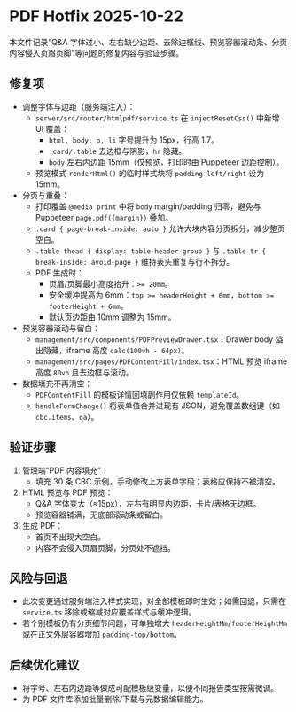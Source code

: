 # PDF Hotfix 2025-10-22

本文件记录“Q&A 字体过小、左右缺少边距、去除边框线、预览容器滚动条、分页内容侵入页眉页脚”等问题的修复内容与验证步骤。

## 修复项
- 调整字体与边距（服务端注入）：
  - `server/src/router/htmlpdf/service.ts` 在 `injectResetCss()` 中新增 UI 覆盖：
    - `html, body, p, li` 字号提升为 15px，行高 1.7。
    - `.card/.table` 去边框与阴影，`hr` 隐藏。
    - `body` 左右内边距 15mm（仅预览，打印时由 Puppeteer 边距控制）。
  - 预览模式 `renderHtml()` 的临时样式块将 `padding-left/right` 设为 15mm。
- 分页与重叠：
  - 打印覆盖 `@media print` 中将 `body` margin/padding 归零，避免与 Puppeteer `page.pdf({margin})` 叠加。
  - `.card { page-break-inside: auto }` 允许大块内容分页拆分，减少整页空白。
  - `.table thead { display: table-header-group }` 与 `.table tr { break-inside: avoid-page }` 维持表头重复与行不拆分。
  - PDF 生成时：
    - 页眉/页脚最小高度抬升：`>= 20mm`。
    - 安全缓冲提高为 6mm：`top >= headerHeight + 6mm`，`bottom >= footerHeight + 6mm`。
    - 默认页边距由 10mm 调整为 15mm。
- 预览容器滚动与留白：
  - `management/src/components/PDFPreviewDrawer.tsx`：Drawer body 溢出隐藏，iframe 高度 `calc(100vh - 64px)`。
  - `management/src/pages/PDFContentFill/index.tsx`：HTML 预览 iframe 高度 `80vh` 且去边框与滚动。
- 数据填充不再清空：
  - `PDFContentFill` 的模板详情回填副作用仅依赖 `templateId`。
  - `handleFormChange()` 将表单值合并进现有 JSON，避免覆盖数组键（如 `cbc.items`、`qa`）。

## 验证步骤
1. 管理端“PDF 内容填充”：
   - 填充 30 条 CBC 示例，手动修改上方表单字段；表格应保持不被清空。
2. HTML 预览与 PDF 预览：
   - Q&A 字体变大（≈15px），左右有明显内边距，卡片/表格无边框。
   - 预览容器铺满，无底部滚动条或留白。
3. 生成 PDF：
   - 首页不出现大空白。
   - 内容不会侵入页眉页脚，分页处不遮挡。

## 风险与回退
- 此次变更通过服务端注入样式实现，对全部模板即时生效；如需回退，只需在 `service.ts` 移除或缩减对应覆盖样式与缓冲逻辑。
- 若个别模板仍有分页细节问题，可单独增大 `headerHeightMm/footerHeightMm` 或在正文外层容器增加 `padding-top/bottom`。

## 后续优化建议
- 将字号、左右内边距等做成可配模板级变量，以便不同报告类型按需微调。
- 为 PDF 文件库添加批量删除/下载与元数据编辑能力。
